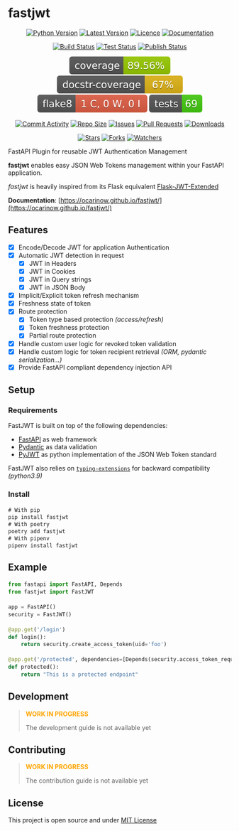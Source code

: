 # fastjwt

<p style="text-align:center;">
<a href="https://github.com/ocarinow/fastjwt" alt="Python"><img src="https://img.shields.io/pypi/pyversions/fastjwt" alt="Python Version" /></a>
<a href="https://github.com/ocarinow/fastjwt/releases" alt="Releases"><img src="https://img.shields.io/github/v/release/ocarinow/fastjwt" alt="Latest Version" /></a>
<a href="https://github.com/ocarinow/fastjwt/blob/main/LICENSE" alt="Licence"><img src="https://img.shields.io/github/license/ocarinow/fastjwt" alt="Licence" /></a>
<a href="https://ocarinow.github.io/fastjwt/" alt="Documentation"><img src="https://img.shields.io/badge/docs-passing-brightgreen" alt="Documentation"></img></a></p>

<p style="text-align:center;">
<a href="https://github.com/ocarinow/fastjwt/actions" alt="Build Status"><img src="https://github.com/ocarinow/fastjwt/actions/workflows/python-release.yaml/badge.svg" alt="Build Status" /></a>
<a href="https://github.com/ocarinow/fastjwt/actions" alt="Test Status"><img src="https://github.com/ocarinow/fastjwt/actions/workflows/python-test.yaml/badge.svg" alt="Test Status" /></a>
<a href="https://github.com/ocarinow/fastjwt/actions" alt="Publish Status"><img src="https://github.com/ocarinow/fastjwt/actions/workflows/python-publish.yaml/badge.svg" alt="Publish Status" /></a></p>

<p style="text-align:center;">
<a href="https://github.com/ocarinow/fastjwt/actions" alt="Publish Status"><img src="https://raw.githubusercontent.com/ocarinow/fastjwt/main/reports/coverage-badge.svg" alt="Coverage" /></a>
<a href="https://github.com/ocarinow/fastjwt/actions" alt="Publish Status"><img src="https://raw.githubusercontent.com/ocarinow/fastjwt/main/reports/docstr-badge.svg" alt="Docstring" /></a>
<a href="https://github.com/ocarinow/fastjwt/actions" alt="Publish Status"><img src="https://raw.githubusercontent.com/ocarinow/fastjwt/main/reports/flake8-badge.svg" alt="Flake8" /></a>
<a href="https://github.com/ocarinow/fastjwt/actions" alt="Publish Status"><img src="https://raw.githubusercontent.com/ocarinow/fastjwt/main/reports/tests-badge.svg" alt="Tests" /></a></p>

<p style="text-align:center;">
<a href="https://github.com/ocarinow/fastjwt/commits" alt="Stars"><img src="https://img.shields.io/github/commit-activity/m/ocarinow/fastjwt" alt="Commit Activity" /></a>
<a href="https://github.com/ocarinow/fastjwt" alt="Repo Size"><img src="https://img.shields.io/github/repo-size/ocarinow/fastjwt" alt="Repo Size" /></a>
<a href="https://github.com/ocarinow/fastjwt" alt="Issues"><img src="https://img.shields.io/github/issues/ocarinow/fastjwt" alt="Issues" /></a>
<a href="https://github.com/ocarinow/fastjwt" alt="Pull Requests"><img src="https://img.shields.io/github/issues-pr/ocarinow/fastjwt" alt="Pull Requests" /></a>
<a href="https://github.com/ocarinow/fastjwt" alt="Downloads"><img src="https://img.shields.io/github/downloads/ocarinow/fastjwt/total" alt="Downloads" /></a>
</p>
<p style="text-align:center;">
<a href="https://github.com/ocarinow/fastjwt/stargazers" alt="Stars"><img src="https://img.shields.io/github/stars/ocarinow/fastjwt?style=social" alt="Stars" /></a>
<a href="https://github.com/ocarinow/fastjwt" alt="Forks"><img src="https://img.shields.io/github/forks/ocarinow/fastjwt?style=social" alt="Forks" /></a>
<a href="https://github.com/ocarinow/fastjwt/watchers" alt="Watchers"><img src="https://img.shields.io/github/watchers/ocarinow/fastjwt?style=social" alt="Watchers" /></a>
</p>

FastAPI Plugin for reusable JWT Authentication Management

**fastjwt** enables easy JSON Web Tokens management within your FastAPI application.

_fastjwt_ is heavily inspired from its Flask equivalent [Flask-JWT-Extended](https://flask-jwt-extended.readthedocs.io/en/stable/)

**Documentation**: [https://ocarinow.github.io/fastjwt/](https://ocarinow.github.io/fastjwt/)

## Features

- [X] Encode/Decode JWT for application Authentication
- [X] Automatic JWT detection in request
    - [X] JWT in Headers
    - [X] JWT in Cookies
    - [X] JWT in Query strings
    - [X] JWT in JSON Body
- [X] Implicit/Explicit token refresh mechanism
- [X] Freshness state of token
- [X] Route protection
    - [X] Token type based protection _(access/refresh)_
    - [X] Token freshness protection
    - [X] Partial route protection
- [X] Handle custom user logic for revoked token validation
- [X] Handle custom logic for token recipient retrieval _(ORM, pydantic serialization...)_
- [X] Provide FastAPI compliant dependency injection API

## Setup

### Requirements

FastJWT is built on top of the following dependencies:

- [FastAPI](https://github.com/tiangolo/fastapi) as web framework
- [Pydantic](https://github.com/pydantic/pydantic) as data validation
- [PyJWT](https://github.com/jpadilla/pyjwt) as python implementation of the JSON Web Token standard

FastJWT also relies on [`typing-extensions`](https://pypi.org/project/typing-extensions/) for backward compatibility _(python3.9)_

### Install

```shell
# With pip
pip install fastjwt
# With poetry
poetry add fastjwt
# With pipenv
pipenv install fastjwt
```

## Example

```py
from fastapi import FastAPI, Depends
from fastjwt import FastJWT

app = FastAPI()
security = FastJWT()

@app.get('/login')
def login():
    return security.create_access_token(uid='foo')

@app.get('/protected', dependencies=[Depends(security.access_token_required())])
def protected():
    return "This is a protected endpoint"
```

## Development

> <span style="color:orange;">**WORK IN PROGRESS**</span>
>
> The development guide is not available yet

## Contributing

> <span style="color:orange;">**WORK IN PROGRESS**</span>
>
> The contribution guide is not available yet

## License

This project is open source and under [MIT License](https://github.com/ocarinow/fastjwt/blob/main/LICENSE)
